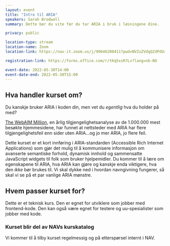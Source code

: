 ```yaml
---
layout: event
title: "Intro til ARIA"
speakers: Sarah Brodwall
summary: Dette bør du vite før du tar ARIA i bruk i løsningene dine.

privacy: public

location-type: stream
location-name: Zoom
location-link: https://nav-it.zoom.us/j/99646200411?pwd=NVZuZVdqQ2dPdUxXNlZiMVVhdDl6QT09

registration-link: https://forms.office.com/r/tKq5xsR7Lv?lang=nb-NO

event-date: 2022-05-30T14:00
event-date-end: 2022-05-30T15:00
---
```

## Hva handler kurset om?
Du kanskje bruker ARIA i koden din, men vet du _egentlig_ hva du holder på med?

[The WebAIM Million](https://webaim.org/projects/million/), en årlig tilgjengelighetsanalyse av de 1.000.000 mest besøkte hjemmesidene, har funnet at nettsteder med ARIA har flere tilgjengelighetsfeil enn sider uten ARIA...og jo mer ARIA, jo flere feil.  

Dette kurset er et kort innføring i ARIA-standarden (Accessible Rich Internet Applications) som gjør det mulig til å kommunisere informasjon om avanserte semantiske forhold, dynamisk innhold og sammensatte JavaScript widgets til folk som bruker hjelpemidler.  Du kommer til å lære om egenskapene til ARIA, hva ARIA kan gjøre og kanskje enda viktigere, hva den _ikke_ bør brukes til.  Vi skal dykke ned i hvordan navngivning fungerer, så skal vi se på et par vanlige ARIA mønstre.

## Hvem passer kurset for?
Dette er et teknisk kurs.  Den er egnet for utviklere som jobber med frontend-kode.  Den kan også være egnet for testere og uu-spesialister som jobber med kode. 

### Kurset blir del av NAVs kurskatalog
Vi kommer til å tilby kurset regelmessig og på etterspørsel internt i NAV.